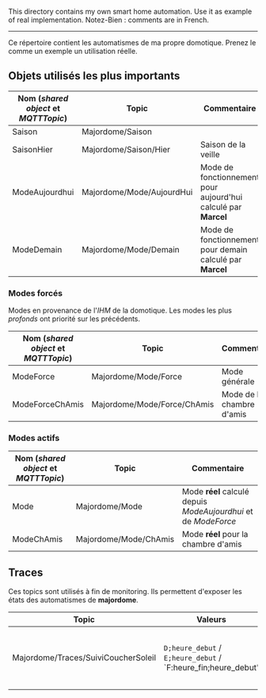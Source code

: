 This directory contains my own smart home automation. Use it as example of real implementation.
Notez-Bien : comments are in French.

----

Ce répertoire contient les automatismes de ma propre domotique. Prenez le comme un exemple un utilisation réelle.

## Objets utilisés les plus importants

Nom (*shared object* et *MQTTTopic*) | Topic | Commentaire
----|----|----
Saison | Majordome/Saison | 
SaisonHier | Majordome/Saison/Hier | Saison de la veille
ModeAujourdhui | Majordome/Mode/AujourdHui | Mode de fonctionnement pour aujourd'hui calculé par **Marcel**
ModeDemain | Majordome/Mode/Demain | Mode de fonctionnement pour demain calculé par **Marcel**

### Modes forcés
Modes en provenance de l'*IHM* de la domotique.
Les modes les plus *profonds* ont priorité sur les précédents.

Nom (*shared object* et *MQTTTopic*) | Topic | Commentaire
----|----|----
ModeForce | Majordome/Mode/Force | Mode générale
ModeForceChAmis | Majordome/Mode/Force/ChAmis | Mode de la chambre d'amis

### Modes actifs

Nom (*shared object* et *MQTTTopic*) | Topic | Commentaire
----|----|----
Mode | Majordome/Mode | Mode **réel** calculé depuis *ModeAujourdhui* et de *ModeForce*
ModeChAmis | Majordome/Mode/ChAmis | Mode **réel** pour la chambre d'amis

## Traces

Ces topics sont utilisés à fin de monitoring. Ils permettent d'exposer les états des automatismes de **majordome**.

Topic | Valeurs | Commentaire
---|---|---
Majordome/Traces/SuiviCoucherSoleil | `D;heure_debut` / `E;heure_debut` / `F:heure_fin;heure_debut' | Début à quelle heure / EnCour depuis quelle heure / F a quelle heure
